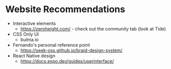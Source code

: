 # Website Recommendations

* Interactive elements
    * https://zeroheight.com/ - check out the community tab (look at Tide)
* CSS Only UI
    * bulma.io
* Fernando's personal reference point
    * https://seek-oss.github.io/braid-design-system/
* React Native design
    * https://docs.expo.dev/guides/userinterface/
